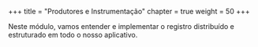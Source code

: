 +++
title = "Produtores e Instrumentação"
chapter = true
weight = 50
+++


Neste módulo, vamos entender e implementar o registro distribuído e estruturado em todo o nosso aplicativo.